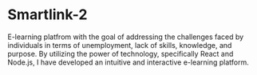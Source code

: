 # Smartlink-2
E-learning platfrom with the goal of addressing the challenges faced by individuals in terms of unemployment, lack of skills, knowledge, and purpose. By utilizing the power of technology, specifically React and Node.js, I have developed an intuitive and interactive e-learning platform.
